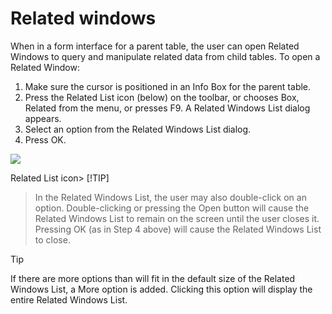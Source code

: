 # Related windows

When in a form interface for a parent table, the user can open Related Windows to query and manipulate related data from child tables.
To open a Related Window:

1. Make sure the cursor is positioned in an Info Box for the parent table.
2. Press the Related List icon (below) on the toolbar, or chooses Box, Related from the menu, or presses F9. A Related Windows List dialog appears.
3. Select an option from the Related Windows List dialog.
4. Press OK.

![](/api/Modeller%20and%20Rules%20Engine/Introducing%20USoft%20Modeller%20and%20Rules%20Engine/assets/596e00a4-1cba-4fee-90c6-a7b8cc67a4d2.png)

Related List icon> [!TIP]
> In the Related Windows List, the user may also double-click on an option. Double-clicking or pressing the Open button will cause the Related Windows List to remain on the screen until the user closes it. Pressing OK (as in Step 4 above) will cause the Related Windows List to close.

> [!TIP]
> If there are more options than will fit in the default size of the Related Windows List, a More option is added. Clicking this option will display the entire Related Windows List.

 